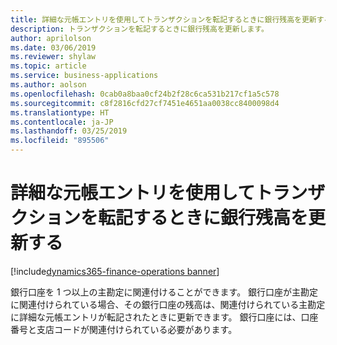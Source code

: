```yaml
---
title: 詳細な元帳エントリを使用してトランザクションを転記するときに銀行残高を更新する
description: トランザクションを転記するときに銀行残高を更新します。
author: aprilolson
ms.date: 03/06/2019
ms.reviewer: shylaw
ms.topic: article
ms.service: business-applications
ms.author: aolson
ms.openlocfilehash: 0cab0a8baa0cf24b2f28c6ca531b217cf1a5c578
ms.sourcegitcommit: c8f2816cfd27cf7451e4651aa0038cc8400098d4
ms.translationtype: HT
ms.contentlocale: ja-JP
ms.lasthandoff: 03/25/2019
ms.locfileid: "895506"
---
```

# <a name="update-bank-balances-when-posting-transactions-using-advanced-ledger-entry"></a>詳細な元帳エントリを使用してトランザクションを転記するときに銀行残高を更新する 
[!include[dynamics365-finance-operations banner](../includes/dynamics365-finance-operations.md)]


銀行口座を 1 つ以上の主勘定に関連付けることができます。 銀行口座が主勘定に関連付けられている場合、その銀行口座の残高は、関連付けられている主勘定に詳細な元帳エントリが転記されたときに更新できます。 銀行口座には、口座番号と支店コードが関連付けられている必要があります。
